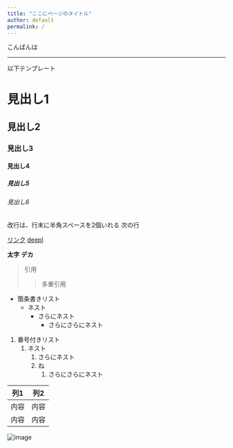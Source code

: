 ```yaml
---
title: "ここにページのタイトル"
author: default
permalink: /
---
```


こんばんは




---

以下テンプレート

# 見出し1
## 見出し2
### 見出し3
#### 見出し4
##### 見出し5
###### 見出し6

改行は、行末に半角スペースを2個いれる
次の行

[リンク](https://www.google.co.jp/)
[deepl](https://www.deepl.com/ja/translator)

**太字**
**デカ**
> 引用
>> 多重引用


- 箇条書きリスト
  - ネスト
    - さらにネスト
      - さらにさらにネスト


1. 番号付きリスト
   1. ネスト
      1. さらにネスト
      2. ね
         1. さらにさらにネスト


| 列1  | 列2  |
|-----|-----|
| 内容  | 内容  |
| 内容  | 内容  |

![image](/GHPages_WebSite_Kohhey/assets/images/png-transparent-kirby-s-return-to-dream-land-kirby-air-ride-kirby-planet-robobot-kirby-triple-deluxe-kirby-s-epic-yarn-kirby-game-nintendo-eating-thumbnail.png)
